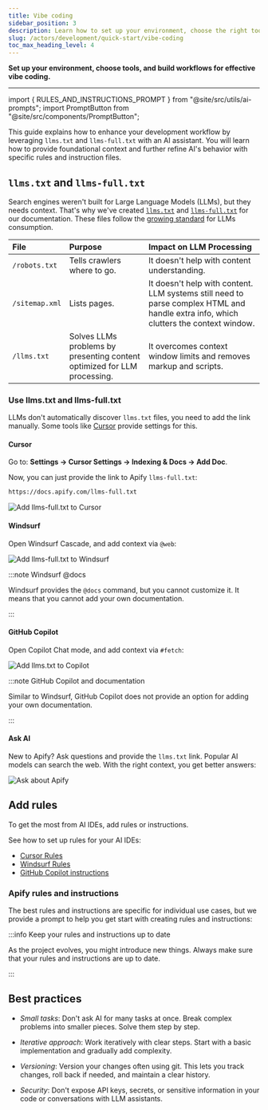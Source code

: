 ```yaml
---
title: Vibe coding
sidebar_position: 3
description: Learn how to set up your environment, choose the right tools, and establish workflows for effective vibe coding
slug: /actors/development/quick-start/vibe-coding
toc_max_heading_level: 4
---
```


**Set up your environment, choose tools, and build workflows for effective vibe coding.**

---

import { RULES_AND_INSTRUCTIONS_PROMPT } from "@site/src/utils/ai-prompts";
import PromptButton from "@site/src/components/PromptButton";

This guide explains how to enhance your development workflow by leveraging `llms.txt` and `llms-full.txt` with an AI assistant. You will learn how to provide foundational context and further refine AI's behavior with specific rules and instruction files.

## `llms.txt` and `llms-full.txt`

Search engines weren't built for Large Language Models (LLMs), but they needs context. That's why we've created [`llms.txt`](https://docs.apify.com/llms.txt) and [`llms-full.txt`](https://docs.apify.com/llms-full.txt) for our documentation. These files follow the [growing standard](https://llmstxt.org/) for LLMs consumption.

| File | Purpose | Impact on LLM Processing |
| :--- | :--- | :--- |
| `/robots.txt` | Tells crawlers where to go. | It doesn't help with content understanding. |
| `/sitemap.xml` | Lists pages. | It doesn't help with content. LLM systems still need to parse complex HTML and handle extra info, which clutters the context window. |
| `/llms.txt` | Solves LLMs problems by presenting content optimized for LLM processing. | It overcomes context window limits and removes markup and scripts. |

### Use llms.txt and llms-full.txt

LLMs don't automatically discover `llms.txt` files, you need to add the link manually. Some tools like [Cursor](https://www.cursor.com/) provide settings for this.

#### Cursor

Go to: **Settings -> Cursor Settings -> Indexing & Docs -> Add Doc**.

Now, you can just provide the link to Apify `llms-full.txt`:

```markdown
https://docs.apify.com/llms-full.txt
```

![Add llms-full.txt to Cursor](./images/cursor.png)

#### Windsurf

Open Windsurf Cascade, and add context via `@web`:

![Add llms-full.txt to Windsurf](./images/windsurf.png)

:::note Windsurf @docs

Windsurf provides the `@docs` command, but you cannot customize it. It means that you cannot add your own documentation.

:::

#### GitHub Copilot

Open Copilot Chat mode, and add context via `#fetch`:

![Add llms.txt to Copilot](./images/github-copilot.png)

:::note GitHub Copilot and documentation

Similar to Windsurf, GitHub Copilot does not provide an option for adding your own documentation.

:::

#### Ask AI

New to Apify? Ask questions and provide the `llms.txt` link. Popular AI models can search the web. With the right context, you get better answers:

![Ask about Apify](./images/claude.png)

## Add rules

To get the most from AI IDEs, add rules or instructions.

See how to set up rules for your AI IDEs:

- [Cursor Rules](https://docs.cursor.com/en/context/rules)
- [Windsurf Rules](https://docs.windsurf.com/windsurf/cascade/memories#rules)
- [GitHub Copilot instructions](https://docs.github.com/en/copilot/how-tos/configure-custom-instructions/add-repository-instructions)

### Apify rules and instructions

The best rules and instructions are specific for individual use cases, but we provide a prompt to help you get start with creating rules and instructions:

<PromptButton prompt={RULES_AND_INSTRUCTIONS_PROMPT}/>

:::info Keep your rules and instructions up to date

As the project evolves, you might introduce new things. Always make sure that your rules and instructions are up to date.

:::

## Best practices

- _Small tasks_: Don't ask AI for many tasks at once. Break complex problems into smaller pieces. Solve them step by step.

- _Iterative approach_: Work iteratively with clear steps. Start with a basic implementation and gradually add complexity.

- _Versioning_: Version your changes often using git. This lets you track changes, roll back if needed, and maintain a clear history.

- _Security_: Don't expose API keys, secrets, or sensitive information in your code or conversations with LLM assistants.
